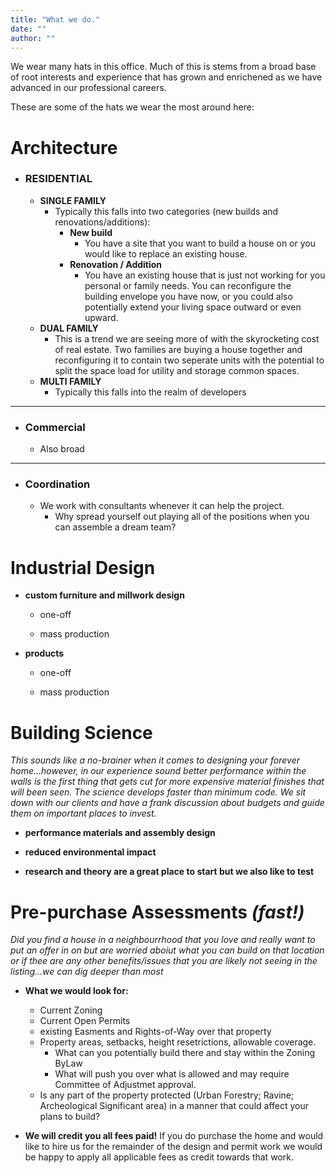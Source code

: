 ```yaml
---
title: "What we do."
date: ""
author: ""
---
```




We wear many hats in this office. Much of this is stems from a broad base of root interests and experience that has grown and enrichened as we have advanced in our professional careers. 

These are some of the hats we wear the most around here:

# Architecture
- ### RESIDENTIAL
  - **SINGLE FAMILY**
    - Typically this falls into two categories (new builds and renovations/additions):
      * **New build**
        - You have a site that you want to build a house on or you would like to replace an existing house.
      * **Renovation / Addition**
        - You have an existing house that is just not working for you personal or family needs. You can reconfigure the building envelope you have now, or you could also potentially extend your living space outward or even upward.
  - **DUAL FAMILY**
    - This is a trend we are seeing more of with the skyrocketing cost of real estate. Two families are buying a house together and reconfiguring it to contain two seperate units with the potential to split the space load for utility and storage common spaces.  
  - **MULTI FAMILY**
    - Typically this falls into the realm of developers

---
- ### Commercial
  - Also broad

---
- ### Coordination
  - We work with consultants whenever it can help the project.
    - Why spread yourself out playing all of the positions when you can assemble a dream team?



# Industrial Design

- **custom furniture and millwork design**

  - one-off

  - mass production

- **products**

  - one-off

  - mass production


# Building Science
  *This sounds like a no-brainer when it comes to designing your forever home...however, in our experience sound better performance within the walls is the first thing that gets cut for more expensive material finishes that will been seen. The science develops faster than minimum code. We sit down with our clients and have a frank discussion about budgets and guide them on important places to invest.*

- **performance materials and assembly design**

- **reduced environmental impact**

- **research and theory are a great place to start but we also like to test**


# Pre-purchase Assessments *(fast!)*

*Did you find a house in a neighbourrhood that you love and really want to put an offer in on but are worried aboiut what you can build on that location or if thee are any other benefits/issues that you are likely not seeing in the listing...we can dig deeper than most*

- **What we would look for:**
  - Current Zoning
  - Current Open Permits
  - existing Easments and Rights-of-Way over that property
  - Property areas, setbacks, height resetrictions, allowable coverage.
    - What can you potentially build there and stay within the Zoning ByLaw
    - What will push you over what is allowed and may require Committee of Adjustmet approval.
  - Is any part of the property protected (Urban Forestry; Ravine; Archeological Significant area) in a manner that could affect your plans to build?

- **We will credit you all fees paid!** If you do purchase the home and would like to hire us for the remainder of the design and permit work we would be happy to apply all applicable fees as credit towards that work.
